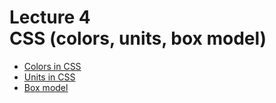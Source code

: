<h1>
    Lecture 4<br> 
    <b>CSS</b> (colors, units, box model)
</h1>

<ul>
<li>
<a href="./01.md">Colors in CSS</a>
</li>
<li>
<a href="./02.md">Units in CSS</a>
</li>
<li>
<a href="./03.md">Box model</a>
</li>
</ul>
